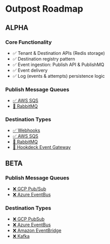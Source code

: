 # Outpost Roadmap

## ALPHA

### Core Functionality

- :white_check_mark: Tenant & Destination APIs (Redis storage)
- :white_check_mark: Destination registry pattern
- :white_check_mark: Event ingestion: Publish API & PublishMQ
- :white_check_mark: Event delivery
- :white_check_mark: Log (events & attempts) persistence logic

### Publish Message Queues

- [:white_check_mark: AWS SQS](https://github.com/hookdeck/outpost/issues/145)
- [:construction: RabbitMQ](https://github.com/hookdeck/outpost/issues/112)

### Destination Types

- [:white_check_mark: Webhooks](https://github.com/hookdeck/outpost/issues/106)
- [:white_check_mark: AWS SQS](https://github.com/hookdeck/outpost/issues/135)
- [:construction: RabbitMQ](https://github.com/hookdeck/outpost/issues/134)
- [:construction: Hookdeck Event Gateway](https://github.com/hookdeck/outpost/issues/136)

## BETA

### Publish Message Queues

- [:x: GCP Pub/Sub](https://github.com/hookdeck/outpost/issues/138)
- [:x: Azure EventBus](https://github.com/hookdeck/outpost/issues/139)

### Destination Types

- [:x: GCP PubSub](https://github.com/hookdeck/outpost/issues/140)
- [:x: Azure EventBus](https://github.com/hookdeck/outpost/issues/241)
- [:x: Amazon EventBridge](https://github.com/hookdeck/outpost/issues/201)
- [:x: Kafka](https://github.com/hookdeck/outpost/issues/141)